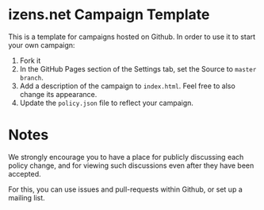 # izens.net Campaign Template

This is a template for campaigns hosted on Github. In order to use it to start
your own campaign:

1) Fork it
2) In the GitHub Pages section of the Settings tab, set the Source to `master branch`.
3) Add a description of the campaign to `index.html`. Feel free to also change
   its appearance.
4) Update the `policy.json` file to reflect your campaign.

# Notes

We strongly encourage you to have a place for publicly discussing each policy
change, and for viewing such discussions even after they have been accepted.

For this, you can use issues and pull-requests within Github, or set up a
mailing list.

